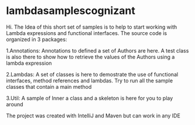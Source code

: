 # lambdasamplescognizant
Hi. The Idea of this short set of samples is to help to start working with Lambda expressions and functional interfaces.
The source code is organized in 3 packages:

1.Annotations: Annotations to defined a set of Authors are here. A test class is also there to show how to retrieve the values of 
the Authors using a lambda expression

2.Lambdas: A set of classes is here to demostrate the use of functional interfaces, method references and lambdas. Try to run all 
the sample classes that contain a main method

3.Util: A sample of Inner a class and a skeleton is here for you to play around

The project was created with IntelliJ and Maven but can work in any IDE
